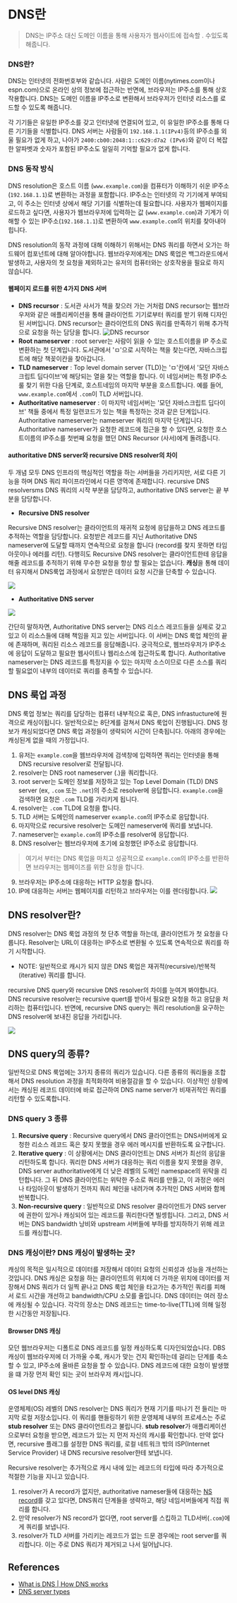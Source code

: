 # DNS란

> DNS는 IP주소 대신 도메인 이름을 통해 사용자가 웹사이트에 접속할 . 수있도록 해줍니다.

### DNS란?

DNS는 인터넷의 전화번호부와 같습니다.
사람은 도메인 이름(nytimes.com이나 espn.com)으로 온라인 상의 정보에 접근하는 반면에, 브라우저는 IP주소를 통해 상호작용합니다.
DNS는 도메인 이름을 IP주소로 변환해서 브라우저가 인터넷 리소스를 로드할 수 있도록 해줍니다.

각 기기들은 유일한 IP주소를 갖고 인터넷에 연결되어 있고,
이 유일한 IP주소를 통해 다른 기기들을 식별합니다.
DNS 서버는 사람들이 `192.168.1.1(IPv4)`등의 IP주소를 외울 필요가 없게 하고, 나아가 `2400:cb00:2048:1::c629:d7a2 (IPv6)`와 같이 더 복잡한 알파벳과 숫자가 포함된 IP주소도 일일히 기억할 필요가 없게 합니다.

### DNS 동작 방식

DNS resolution은 호스트 이름 (`www.example.com`)을 컴퓨터가 이해하기 쉬운 IP주소(`192.168.1.1`)로 변환하는 과정을 포함합니다.
IP주소는 인터넷의 각 기기에게 부여되고, 이 주소는 인터넷 상에서 해당 기기를 식별하는데 필요합니다.
사용자가 웹페이지를 로드하고 싶다면, 사용자가 웹브라우저에 입력하는 값 (`www.example.com`)과 기계가 이해할 수 있는 IP주소(`192.168.1.1`)로 변환하여 `www.example.com`의 위치를 찾아내야 힙니다.

DNS resolution의 동작 과정에 대해 이해하기 위해서는 DNS 쿼리를 하면서 오가는 하드웨어 컴포넌트에 대해 알아야합니다.
웹브라우저에게는 DNS 룩업은 백그라운드에서 발생하고, 사용자의 첫 요청을 제외하고는 유저의 컴퓨터와는 상호작용을 필요로 하지 않습니다.

#### 웹페이지 로드를 위한 4가지 DNS 서버

- **DNS recursor** : 도서관 사서가 책을 찾으러 가는 거처럼 DNS recursor는 웹브라우저와 같은 애플리케이션을 통해 클라이언트 기기로부터 쿼리를 받기 위해 디자인된 서버입니다. DNS recursor는 클라이언트의 DNS 쿼리를 만족하기 위해 추가적으로 요청을 하는 담당을 합니다.
  ![DNS recursor](https://www.cloudflare.com/img/learning/dns/dns-server-types/recursive-resolver.png)
- **Root nameserver** : root server는 사람이 읽을 수 있는 호스트이름을 IP 주소로 변환하는 첫 단계입니다. 도서관에서 'ㅁ'으로 시작하는 책을 찾는다면, 자바스크립트에 해당 책꽂이칸을 찾아갑니다.
- **TLD nameserver** : Top level domain server (TLD)는 'ㅁ'칸에서 '모던 자바스크립트 딥다이브'에 해당되는 열을 찾는 역할을 합니다. 이 네임서버는 특정 IP주소룰 찾기 위한 다음 단계로, 호스트네임의 마지막 부분을 호스트합니다. 예를 들어, `www.example.com`에서 `.com`이 TLD 서버입니다.
- **Authoritative nameserver** : 이 마지막 네임서버는 '모던 자바스크립트 딥다이브' 책들 중에서 특정 일련코드가 있는 책을 특정하는 것과 같은 단계입니다. Authoritative nameserver는 nameserver 쿼리의 마지막 단계입니다. Authoritative nameserver가 요청한 레코드에 접근을 할 수 있다면, 요청한 호스트이름의 IP주소를 첫번째 요청을 했던 DNS Recursor (사서)에게 돌려줍니다.

#### authoritative DNS server와 recursive DNS resolver의 차이

두 개념 모두 DNS 인프라의 핵심적인 역할을 하는 서버들을 가리키지만,
서로 다른 기능을 하며 DNS 쿼리 파이프라인에서 다른 영역에 존재합니다.
recursive DNS resolversms DNS 쿼리의 시작 부분을 담당하고, authoritative DNS server는 끝 부분을 담당합니다.

- **Recursive DNS resolver**

Recursive DNS resolver는 클라이언트의 재귀적 요청에 응답을하고 DNS 레코드를 추적하는 역할을 담당합니다. 요청받은 레코드를 지닌 Authoritative DNS nameserver에 도달할 때까지 연속적으로 요청을 합니다 (record를 찾지 못하면 타임아웃이나 에러를 리턴).
다행히도 Recursive DNS resolver는 클라이언트한테 응답을 해줄 레코드를 추적하기 위해 무수한 요청을 항상 할 필요는 없습니다.
**캐싱**을 통해 데이터 유지해서 DNS룩업 과정에서 요청받은 데이터 요청 시간을 단축할 수 있습니다.

![](https://cf-assets.www.cloudflare.com/slt3lc6tev37/3NOmAzkfPG8FTA8zLc7Li8/8efda230b212c0de2d3bbcb408507b1e/dns_record_request_sequence_recursive_resolver.png)

- **Authoritative DNS server**

![](https://cf-assets.www.cloudflare.com/slt3lc6tev37/6Cxvsc4NOvmU4pPkKbkDmP/a7588a4c8a3c187e9175a40fa1b3d548/dns_record_request_sequence_authoritative_nameserver.png)

간단히 말하자면, Authoritative DNS server는 DNS 리소스 레코드들을 실제로 갖고 있고 이 리소스들에 대해 책임을 지고 있는 서버입니다.
이 서버는 DNS 룩업 체인의 끝에 존재하며, 쿼리된 리소스 레코드를 응답해줍니다. 궁극적으로, 웹브라우저가 IP주소에 응답이 도달하고 필요한 웹사이트나 웹리소스에 접근하도록 합니다. Authoritative nameserver는 DNS 레코드를 특정지을 수 있는 마지막 소스이므로 다른 소스를 쿼리할 필요없이 내부의 데이터로 쿼리를 충족할 수 있습니다.

## DNS 룩업 과정

DNS 룩업 정보는 쿼리를 담당하는 컴퓨터 내부적으로 혹은, DNS infrastucture에 원격으로 캐싱이됩니다.
일반적으로는 8단계를 걸쳐서 DNS 룩업이 진행됩니다.
DNS 정보가 캐싱되었다면 DNS 룩업 과정들이 생략되어 시간이 단축됩니다.
아래의 경우에는 캐싱된게 없을 때의 가정입니다.

1. 유저는 `example.com`을 웹브라우저에 검색창에 입력하면 쿼리는 인터넷을 통해 DNS recursive resolver로 전달됩니다.
2. resolver는 DNS root nameserver (.)을 쿼리합니다.
3. root server는 도메인 정보를 저장하고 있는 Top Level Domain (TLD) DNS server (ex, `.com` 또는 `.net`)의 주소로 resolver에 응답합니다. `example.com`을 검색하면 요청은 `.com` TLD를 가리키게 됩니다.
4. resolver는 `.com` TLD에 요청을 합니다.
5. TLD 서버는 도메인의 nameserver `example.com`의 IP주소로 응답합니다.
6. 마지막으로 recursive resolver는 도메인 nameserver에 쿼리를 보냅니다.
7. nameserver는 `example.com`의 IP주소를 resolver에 응답합니다.
8. DNS resolver는 웹브라우저에 초기에 요청했던 IP주소로 응답합니다.

> 여기서 부터는 DNS 룩업을 마치고 성공적으로 `example.com`의 IP주소를 반환하면 브라우저는 웹페이즈를 위한 요청을 합니다.

9.  브라우저는 IP주소에 대응하는 HTTP 요청을 합니다.
10. IP에 대응하는 서버는 웹페이지를 리턴하고 브라우저는 이를 렌더링합니다.
    ![](https://cf-assets.www.cloudflare.com/slt3lc6tev37/1NzaAqpEFGjqTZPAS02oNv/bf7b3f305d9c35bde5c5b93a519ba6d5/what_is_a_dns_server_dns_lookup.png)

## DNS resolver란?

DNS resolver는 DNS 룩업 과정의 첫 단추 역할을 하는데, 클라이언트가 첫 요청을 다룹니다. Resolver는 URL이 대응하는 IP주소로 변환될 수 있도록 연속적으로 쿼리를 하기 시작합니다.

- NOTE: 일반적으로 캐시가 되지 않은 DNS 룩업은 재귀적(recursive)/반복적(iterative) 쿼리를 합니다.

recursive DNS query와 recursive DNS resolver의 차이를 눈여겨 봐야합니다. DNS recursive resolver는 recursive quert를 받아서 필요한 요청을 하고 응답을 처리하는 컴퓨터입니다. 반면에, recursive DNS query는 쿼리 resolution을 요구하는 DNS resolver에 보내진 응답을 가리킵니다.

![](https://cf-assets.www.cloudflare.com/slt3lc6tev37/rOXBgctX2gaXNDqP5ktek/7086a97e00525159c6bd9318819c2287/dns_recursive_query.png)

## DNS query의 종류?

일반적으로 DNS 룩업에는 3가지 종류의 쿼리가 있습니다.
다른 종류의 쿼리들을 조합해서 DNS resolution 과정을 최적화하여 비용절감을 할 수 있습니다. 이상적인 상황에서는 캐싱된 레코드 데이터에 바로 접근하여 DNS name server가 비재귀적인 쿼리를 리턴할 수 있도록합니다.

### DNS query 3 종류

1. **Recursive query** : Recursive query에서 DNS 클라이언트는 DNS서버에게 요청한 리소스 레코드 혹은 찾지 못했을 경우 에러 메시지를 반환하도록 요구합니다.
2. **Iterative query** : 이 상황에서는 DNS 클라이언트는 DNS 서버가 최선의 응답을 리턴하도록 합니다. 쿼리한 DNS 서버가 대응하는 쿼리 이름을 찾지 못했을 경우, DNS server authoritative에게 더 낮은 레벨의 도메인 namespace의 위탁을 리턴합니다. 그 뒤 DNS 클라이언트는 위탁한 주소로 쿼리를 만들고, 이 과정은 에러나 타임아웃이 발생하기 전까지 쿼리 체인을 내려가며 추가적인 DNS 서버와 함께 반복합니다.
3. **Non-recursive query** : 일반적으로 DNS resolver 클라이언트가 DNS server에 권한이 있거나 캐싱되어 있는 레코드를 쿼리한다면 빌셍힙니다. 그리고, DNS 서버는 DNS bandwidth 낭비와 upstream 서버들에 부하를 방지하하기 위해 레코드를 캐싱합니다.

### DNS 캐싱이란? DNS 캐싱이 발생하는 곳?

캐싱의 목적은 일시적으로 데이터를 저장해서 데이터 요청의 신뢰성과 성능을 개선하는 것입니다. DNS 캐싱은 요청을 하는 클라이언트의 위치에 더 가까운 위치에 데이터를 저장해서 DNS 쿼리가 더 일찍 끝나고 DNS 룩업 체인을 타고가는 추가적인 쿼리를 피해서 로드 시간을 개선하고 bandwidth/CPU 소모를 줄입니다. DNS 데이터는 여러 장소에 캐싱될 수 있습니다. 각각의 장소는 DNS 레코드는 time-to-live(TTL)에 의해 일정한 시간동안 저장됩니다.

#### Browser DNS 캐싱

모던 웹브라우저는 디폴트로 DNS 레코드를 일정 캐싱하도록 디자인되었습니다.
DBS 캐싱이 웹브라우저에 더 가까울 수록, 캐시가 맞는 건지 확인하는데 걸리는 단계를 축소할 수 있고, IP주소에 올바른 요청을 할 수 있습니다.
DNS 레코드에 대한 요청이 발생했을 떄 가장 먼저 확인 되는 곳이 브라우저 캐시입니다.

#### OS level DNS 캐싱

운영체제(OS) 레벨의 DNS resolver는 DNS 쿼리가 현재 기기를 떠나기 전 들리는 마지막 로컬 저장소입니다.
이 쿼리를 핸들링하기 위한 운영체제 내부의 프로세스는 주로 **stub resolver** 또는 DNS 클라이언트라고 불립니다.
**stub resolver**가 애플리케이션으로부터 요청을 받으면, 레코드가 있는 지 먼저 자신의 캐시를 확인합니다. 만약 없다면, recursive 플래그를 설정한 DNS 쿼리를, 로컬 네트워크 밖의 ISP(Internet Service Provider) 내 DNS recursive resolver한테 보냅니다.

Recursive resolver는 추가적으로 캐시 내에 있는 레코드의 타입에 따라 추가적으로 적절한 기능을 지니고 있습니다.

1. resolver가 A record가 없지만, authoritative nameser들에 대응하는 [NS record]()를 갖고 있다면, DNS쿼리 단계들을 생략하고, 해당 네임서버들에게 직접 쿼리를 합니다.
2. 만약 resolver가 NS record가 없다면, root server를 스킵하고 TLD서버(`.com`)에게 쿼리를 보냅니다.
3. resolver가 TLD 서버를 가리키는 레코드가 없는 드문 경우에는 root server를 쿼리합니다. 이는 주로 DNS 쿼리가 제거되고 나서 일어납니다.

## References

- [What is DNS | How DNS works](https://www.cloudflare.com/learning/dns/what-is-dns/)
- [DNS server types](https://www.cloudflare.com/learning/dns/dns-server-types/)
